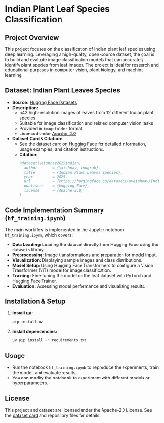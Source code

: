 # Indian Plant Leaf Species Classification

## Project Overview
This project focuses on the classification of Indian plant leaf species using deep learning. Leveraging a high-quality, open-source dataset, the goal is to build and evaluate image classification models that can accurately identify plant species from leaf images. The project is ideal for research and educational purposes in computer vision, plant biology, and machine learning.

## Dataset: Indian Plant Leaves Species
- **Source:** [Hugging Face Datasets](https://huggingface.co/datasets/avaishnav/Indian-plant-leaves-species)
- **Description:**
  - 542 high-resolution images of leaves from 12 different Indian plant species
  - Suitable for image classification and related computer vision tasks
  - Provided in `imagefolder` format
  - Licensed under [Apache-2.0](https://www.apache.org/licenses/LICENSE-2.0)
- **Dataset Card & Citation:**
  - See the [dataset card on Hugging Face](https://huggingface.co/datasets/avaishnav/Indian-plant-leaves-species) for detailed information, usage examples, and citation instructions.
  - **Citation:**
    ```bibtex
    @dataset{vaishnav2025indian,
      author       = {Vaishnav, Anugrah},
      title        = {Indian Plant Leaves Species},
      year         = 2025,
      url          = {https://huggingface.co/datasets/avaishnav/Indian-plant-leaves-species},
      publisher    = {Hugging Face},
      license      = {Apache-2.0}
    }
    ```

## Code Implementation Summary (`hf_training.ipynb`)
The main workflow is implemented in the Jupyter notebook `hf_training.ipynb`, which covers:
- **Data Loading:** Loading the dataset directly from Hugging Face using the `datasets` library.
- **Preprocessing:** Image transformations and preparation for model input.
- **Visualization:** Displaying sample images and class distributions.
- **Model Setup:** Using Hugging Face Transformers to configure a Vision Transformer (ViT) model for image classification.
- **Training:** Fine-tuning the model on the leaf dataset with PyTorch and Hugging Face Trainer.
- **Evaluation:** Assessing model performance and visualizing results.

## Installation & Setup
1. **Install [uv](https://github.com/astral-sh/uv):**
   ```bash
   pip install uv
   ```
2. **Install dependencies:**
   ```bash
   uv pip install -r requirements.txt
   ```

## Usage
- Run the notebook `hf_training.ipynb` to reproduce the experiments, train the model, and evaluate results.
- You can modify the notebook to experiment with different models or hyperparameters.

## License
This project and dataset are licensed under the Apache-2.0 License. See the [dataset card](https://huggingface.co/datasets/avaishnav/Indian-plant-leaves-species) and repository files for details.
